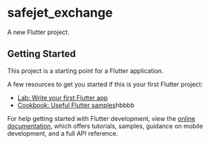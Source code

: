 # safejet_exchange

A new Flutter project.

## Getting Started

This project is a starting point for a Flutter application.

A few resources to get you started if this is your first Flutter project:

- [Lab: Write your first Flutter app](https://docs.flutter.dev/get-started/codelab)
- [Cookbook: Useful Flutter samples](https://docs.flutter.dev/cookbook)hbbbb

For help getting started with Flutter development, view the
[online documentation](https://docs.flutter.dev/), which offers tutorials,
samples, guidance on mobile development, and a full API reference.
